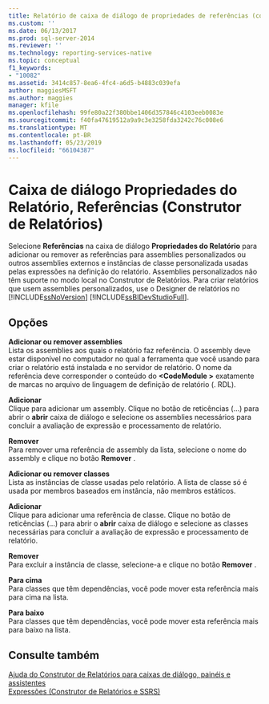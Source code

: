 ```yaml
---
title: Relatório de caixa de diálogo de propriedades de referências (construtor de relatórios) | Microsoft Docs
ms.custom: ''
ms.date: 06/13/2017
ms.prod: sql-server-2014
ms.reviewer: ''
ms.technology: reporting-services-native
ms.topic: conceptual
f1_keywords:
- "10082"
ms.assetid: 3414c857-8ea6-4fc4-a6d5-b4883c039efa
author: maggiesMSFT
ms.author: maggies
manager: kfile
ms.openlocfilehash: 99fe80a22f380bbe1406d357846c4103eeb0083e
ms.sourcegitcommit: f40fa47619512a9a9c3e3258fda3242c76c008e6
ms.translationtype: MT
ms.contentlocale: pt-BR
ms.lasthandoff: 05/23/2019
ms.locfileid: "66104387"
---
```

# <a name="report-properties-dialog-box-references-report-builder"></a>Caixa de diálogo Propriedades do Relatório, Referências (Construtor de Relatórios)
  Selecione **Referências** na caixa de diálogo **Propriedades do Relatório** para adicionar ou remover as referências para assemblies personalizados ou outros assemblies externos e instâncias de classe personalizada usadas pelas expressões na definição do relatório. Assemblies personalizados não têm suporte no modo local no Construtor de Relatórios. Para criar relatórios que usem assemblies personalizados, use o Designer de relatórios no [!INCLUDE[ssNoVersion](../includes/ssnoversion-md.md)] [!INCLUDE[ssBIDevStudioFull](../includes/ssbidevstudiofull-md.md)].  
  
## <a name="options"></a>Opções  
 **Adicionar ou remover assemblies**  
 Lista os assemblies aos quais o relatório faz referência. O assembly deve estar disponível no computador no qual a ferramenta que você usando para criar o relatório está instalada e no servidor de relatório. O nome da referência deve corresponder o conteúdo do  **\<CodeModule >** exatamente de marcas no arquivo de linguagem de definição de relatório (. RDL).  
  
 **Adicionar**  
 Clique para adicionar um assembly. Clique no botão de reticências (...) para abrir o **abrir** caixa de diálogo e selecione os assemblies necessários para concluir a avaliação de expressão e processamento de relatório.  
  
 **Remover**  
 Para remover uma referência de assembly da lista, selecione o nome do assembly e clique no botão **Remover** .  
  
 **Adicionar ou remover classes**  
 Lista as instâncias de classe usadas pelo relatório. A lista de classe só é usada por membros baseados em instância, não membros estáticos.  
  
 **Adicionar**  
 Clique para adicionar uma referência de classe. Clique no botão de reticências (...) para abrir o **abrir** caixa de diálogo e selecione as classes necessárias para concluir a avaliação de expressão e processamento de relatório.  
  
 **Remover**  
 Para excluir a instância de classe, selecione-a e clique no botão **Remover** .  
  
 **Para cima**  
 Para classes que têm dependências, você pode mover esta referência mais para cima na lista.  
  
 **Para baixo**  
 Para classes que têm dependências, você pode mover esta referência mais para baixo na lista.  
  
## <a name="see-also"></a>Consulte também  
 [Ajuda do Construtor de Relatórios para caixas de diálogo, painéis e assistentes](../../2014/reporting-services/report-builder-help-for-dialog-boxes-panes-and-wizards.md)   
 [Expressões &#40;Construtor de Relatórios e SSRS&#41;](report-design/expressions-report-builder-and-ssrs.md)  
  
  
